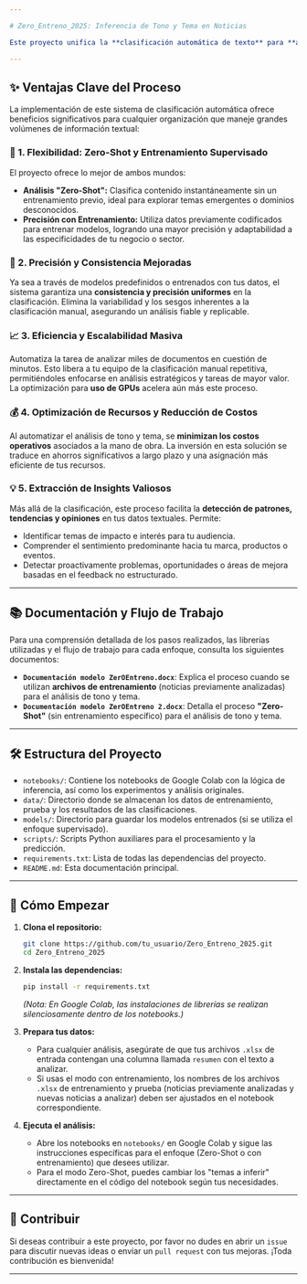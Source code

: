 ```yaml
---

# Zero_Entreno_2025: Inferencia de Tono y Tema en Noticias

Este proyecto unifica la **clasificación automática de texto** para **analizar el tono (sentimiento)** y **categorizar el tema** en resúmenes de noticias. Ofrece una solución dual y flexible: puede operar en un **modo "Zero-Shot"** para un análisis rápido sin necesidad de entrenamiento previo, o aprovechar **datos manualmente codificados** para un entrenamiento supervisado que refina la precisión en dominios específicos.

---
```


## ✨ Ventajas Clave del Proceso

La implementación de este sistema de clasificación automática ofrece beneficios significativos para cualquier organización que maneje grandes volúmenes de información textual:

### 🚀 1. **Flexibilidad: Zero-Shot y Entrenamiento Supervisado**
El proyecto ofrece lo mejor de ambos mundos:
* **Análisis "Zero-Shot":** Clasifica contenido instantáneamente sin un entrenamiento previo, ideal para explorar temas emergentes o dominios desconocidos.
* **Precisión con Entrenamiento:** Utiliza datos previamente codificados para entrenar modelos, logrando una mayor precisión y adaptabilidad a las especificidades de tu negocio o sector.

### 🎯 2. **Precisión y Consistencia Mejoradas**
Ya sea a través de modelos predefinidos o entrenados con tus datos, el sistema garantiza una **consistencia y precisión uniformes** en la clasificación. Elimina la variabilidad y los sesgos inherentes a la clasificación manual, asegurando un análisis fiable y replicable.

### 📈 3. **Eficiencia y Escalabilidad Masiva**
Automatiza la tarea de analizar miles de documentos en cuestión de minutos. Esto libera a tu equipo de la clasificación manual repetitiva, permitiéndoles enfocarse en análisis estratégicos y tareas de mayor valor. La optimización para **uso de GPUs** acelera aún más este proceso.

### 💰 4. **Optimización de Recursos y Reducción de Costos**
Al automatizar el análisis de tono y tema, se **minimizan los costos operativos** asociados a la mano de obra. La inversión en esta solución se traduce en ahorros significativos a largo plazo y una asignación más eficiente de tus recursos.

### 💡 5. **Extracción de Insights Valiosos**
Más allá de la clasificación, este proceso facilita la **detección de patrones, tendencias y opiniones** en tus datos textuales. Permite:
* Identificar temas de impacto e interés para tu audiencia.
* Comprender el sentimiento predominante hacia tu marca, productos o eventos.
* Detectar proactivamente problemas, oportunidades o áreas de mejora basadas en el feedback no estructurado.

---

## 📚 Documentación y Flujo de Trabajo

Para una comprensión detallada de los pasos realizados, las librerías utilizadas y el flujo de trabajo para cada enfoque, consulta los siguientes documentos:

* **`Documentación modelo ZerOEntreno.docx`**: Explica el proceso cuando se utilizan **archivos de entrenamiento** (noticias previamente analizadas) para el análisis de tono y tema.
* **`Documentación modelo ZerOEntreno 2.docx`**: Detalla el proceso **"Zero-Shot"** (sin entrenamiento específico) para el análisis de tono y tema.

---

## 🛠️ Estructura del Proyecto

* `notebooks/`: Contiene los notebooks de Google Colab con la lógica de inferencia, así como los experimentos y análisis originales.
* `data/`: Directorio donde se almacenan los datos de entrenamiento, prueba y los resultados de las clasificaciones.
* `models/`: Directorio para guardar los modelos entrenados (si se utiliza el enfoque supervisado).
* `scripts/`: Scripts Python auxiliares para el procesamiento y la predicción.
* `requirements.txt`: Lista de todas las dependencias del proyecto.
* `README.md`: Esta documentación principal.

---

## 🚀 Cómo Empezar

1.  **Clona el repositorio:**
    ```bash
    git clone https://github.com/tu_usuario/Zero_Entreno_2025.git
    cd Zero_Entreno_2025
    ```

2.  **Instala las dependencias:**
    ```bash
    pip install -r requirements.txt
    ```
    *(Nota: En Google Colab, las instalaciones de librerías se realizan silenciosamente dentro de los notebooks.)*

3.  **Prepara tus datos:**
    * Para cualquier análisis, asegúrate de que tus archivos `.xlsx` de entrada contengan una columna llamada `resumen` con el texto a analizar.
    * Si usas el modo con entrenamiento, los nombres de los archivos `.xlsx` de entrenamiento y prueba (noticias previamente analizadas y nuevas noticias a analizar) deben ser ajustados en el notebook correspondiente.

4.  **Ejecuta el análisis:**
    * Abre los notebooks en `notebooks/` en Google Colab y sigue las instrucciones específicas para el enfoque (Zero-Shot o con entrenamiento) que desees utilizar.
    * Para el modo Zero-Shot, puedes cambiar los "temas a inferir" directamente en el código del notebook según tus necesidades.

---

## 🤝 Contribuir

Si deseas contribuir a este proyecto, por favor no dudes en abrir un `issue` para discutir nuevas ideas o enviar un `pull request` con tus mejoras. ¡Toda contribución es bienvenida!

---
